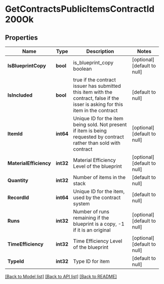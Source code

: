 # GetContractsPublicItemsContractId200Ok

## Properties
Name | Type | Description | Notes
------------ | ------------- | ------------- | -------------
**IsBlueprintCopy** | **bool** | is_blueprint_copy boolean | [optional] [default to null]
**IsIncluded** | **bool** | true if the contract issuer has submitted this item with the contract, false if the isser is asking for this item in the contract | [default to null]
**ItemId** | **int64** | Unique ID for the item being sold. Not present if item is being requested by contract rather than sold with contract | [optional] [default to null]
**MaterialEfficiency** | **int32** | Material Efficiency Level of the blueprint | [optional] [default to null]
**Quantity** | **int32** | Number of items in the stack | [default to null]
**RecordId** | **int64** | Unique ID for the item, used by the contract system | [default to null]
**Runs** | **int32** | Number of runs remaining if the blueprint is a copy, -1 if it is an original | [optional] [default to null]
**TimeEfficiency** | **int32** | Time Efficiency Level of the blueprint | [optional] [default to null]
**TypeId** | **int32** | Type ID for item | [default to null]

[[Back to Model list]](../README.md#documentation-for-models) [[Back to API list]](../README.md#documentation-for-api-endpoints) [[Back to README]](../README.md)

